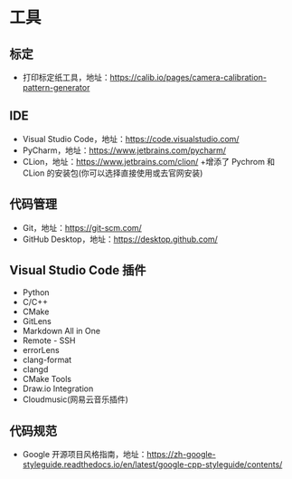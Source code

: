 # 工具

## 标定
+  打印标定纸工具，地址：https://calib.io/pages/camera-calibration-pattern-generator

## IDE
+ Visual Studio Code，地址：https://code.visualstudio.com/
+ PyCharm，地址：https://www.jetbrains.com/pycharm/
+ CLion，地址：https://www.jetbrains.com/clion/
+增添了 Pychrom 和 CLion 的安装包(你可以选择直接使用或去官网安装)

## 代码管理
+ Git，地址：https://git-scm.com/
+ GitHub Desktop，地址：https://desktop.github.com/

## Visual Studio Code 插件
+ Python
+ C/C++
+ CMake
+ GitLens
+ Markdown All in One
+ Remote - SSH
+ errorLens
+ clang-format
+ clangd
+ CMake Tools
+ Draw.io Integration
+ Cloudmusic(网易云音乐插件)


## 代码规范
+ Google 开源项目风格指南，地址：https://zh-google-styleguide.readthedocs.io/en/latest/google-cpp-styleguide/contents/
